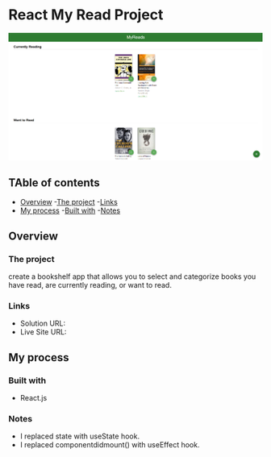 # React My Read Project

![image](./Screenshot.PNG)

## TAble of contents

- [Overview](#overview)
 -[The project](#the-project)
 -[Links](#links)
- [My process](#my-process)
 -[Built with](#built-with)
 -[Notes](#notes)

## Overview

### The project

 create a bookshelf app that allows you to select and categorize books you have read, are currently reading, or want to read.

### Links
 
- Solution URL:
- Live Site URL:

## My process

### Built with

- React.js

### Notes

- I replaced state with useState hook.
- I replaced componentdidmount() with useEffect hook. 
